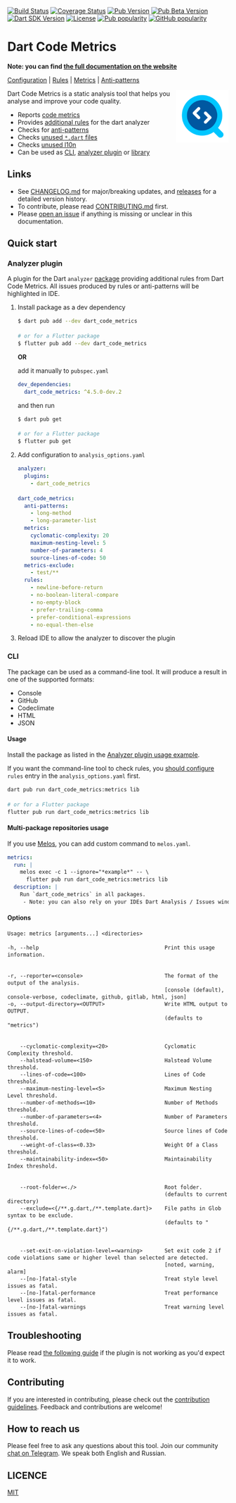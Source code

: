 [![Build Status](https://shields.io/github/workflow/status/dart-code-checker/dart-code-metrics/build?logo=github&logoColor=white)](https://github.com/dart-code-checker/dart-code-metrics/)
[![Coverage Status](https://img.shields.io/codecov/c/github/dart-code-checker/dart-code-metrics?logo=codecov&logoColor=white)](https://codecov.io/gh/dart-code-checker/dart-code-metrics/)
[![Pub Version](https://img.shields.io/pub/v/dart_code_metrics?logo=dart&logoColor=white)](https://pub.dev/packages/dart_code_metrics/)
[![Pub Beta Version](https://img.shields.io/pub/v/dart_code_metrics?include_prereleases&logo=dart&label=pub%20beta&logoColor=white)](https://pub.dev/packages/dart_code_metrics/versions#prerelease)
[![Dart SDK Version](https://badgen.net/pub/sdk-version/dart_code_metrics)](https://pub.dev/packages/dart_code_metrics/)
[![License](https://img.shields.io/github/license/dart-code-checker/dart-code-metrics)](https://github.com/dart-code-checker/dart-code-metrics/blob/master/LICENSE)
[![Pub popularity](https://badgen.net/pub/popularity/dart_code_metrics)](https://pub.dev/packages/dart_code_metrics/score)
[![GitHub popularity](https://img.shields.io/github/stars/dart-code-checker/dart-code-metrics?logo=github&logoColor=white)](https://github.com/dart-code-checker/dart-code-metrics/stargazers)

# Dart Code Metrics

**Note: you can find [the full documentation on the website](https://dartcodemetrics.dev/docs/getting-started/introduction)**

[Configuration](https://dartcodemetrics.dev/docs/getting-started/configuration) |
[Rules](https://dartcodemetrics.dev/docs/rules/overview) |
[Metrics](https://dartcodemetrics.dev/docs/metrics/overview) |
[Anti-patterns](https://dartcodemetrics.dev/docs/anti-patterns/overivew)

<img
  src="https://raw.githubusercontent.com/dart-code-checker/dart-code-metrics/master/doc/.assets/logo.svg"
  alt="Dart Code Metrics logo"
  height="120" width="120"
  align="right">

Dart Code Metrics is a static analysis tool that helps you analyse and improve your code quality.

- Reports [code metrics](https://dartcodemetrics.dev/docs/metrics/overview)
- Provides [additional rules](https://dartcodemetrics.dev/docs/rules/overview) for the dart analyzer
- Checks for [anti-patterns](https://dartcodemetrics.dev/docs/anti-patterns/overview)
- Checks [unused `*.dart` files](https://dartcodemetrics.dev/docs/cli/check-unused-files)
- Checks [unused l10n](https://dartcodemetrics.dev/docs/cli/check-unused-l10n)
- Can be used as [CLI](https://dartcodemetrics.dev/docs/cli/overview), [analyzer plugin](https://dartcodemetrics.dev/docs/analyzer-plugin) or [library](https://dartcodemetrics.dev/docs/getting-started/installation#library)

## Links

- See [CHANGELOG.md](./CHANGELOG.md) for major/breaking updates, and [releases](https://github.com/dart-code-checker/dart-code-metrics/releases) for a detailed version history.
- To contribute, please read [CONTRIBUTING.md](./CONTRIBUTING.md) first.
- Please [open an issue](https://github.com/dart-code-checker/dart-code-metrics/issues/new?assignees=dkrutskikh&labels=question&template=question.md&title=%5BQuestion%5D+) if anything is missing or unclear in this documentation.

## Quick start

### Analyzer plugin

A plugin for the Dart `analyzer` [package](https://pub.dev/packages/analyzer) providing additional rules from Dart Code Metrics. All issues produced by rules or anti-patterns will be highlighted in IDE.

1. Install package as a dev dependency

    ```sh
    $ dart pub add --dev dart_code_metrics
    
    # or for a Flutter package
    $ flutter pub add --dev dart_code_metrics
    ```

    **OR**

    add it manually to `pubspec.yaml`

    ```yaml
    dev_dependencies:
      dart_code_metrics: ^4.5.0-dev.2
    ```

    and then run

    ```sh
    $ dart pub get
    
    # or for a Flutter package
    $ flutter pub get
    ```

2. Add configuration to `analysis_options.yaml`

    ```yaml
    analyzer:
      plugins:
        - dart_code_metrics

    dart_code_metrics:
      anti-patterns:
        - long-method
        - long-parameter-list
      metrics:
        cyclomatic-complexity: 20
        maximum-nesting-level: 5
        number-of-parameters: 4
        source-lines-of-code: 50
      metrics-exclude:
        - test/**
      rules:
        - newline-before-return
        - no-boolean-literal-compare
        - no-empty-block
        - prefer-trailing-comma
        - prefer-conditional-expressions
        - no-equal-then-else
    ```

3. Reload IDE to allow the analyzer to discover the plugin

### CLI

The package can be used as a command-line tool.
It will produce a result in one of the supported formats:

- Console
- GitHub
- Codeclimate
- HTML
- JSON

#### Usage

Install the package as listed in the [Analyzer plugin usage example](#analyzer-plugin).

If you want the command-line tool to check rules, you [should configure](https://dartcodemetrics.dev/docs/getting-started/configuration#configuring-a-rules-entry) `rules` entry in the `analysis_options.yaml` first.

```sh
dart pub run dart_code_metrics:metrics lib

# or for a Flutter package
flutter pub run dart_code_metrics:metrics lib
```

#### Multi-package repositories usage

If you use [Melos](https://pub.dev/packages/melos), you can add custom command to `melos.yaml`.

```yaml
metrics:
  run: |
    melos exec -c 1 --ignore="*example*" -- \
      flutter pub run dart_code_metrics:metrics lib
  description: |
    Run `dart_code_metrics` in all packages.
     - Note: you can also rely on your IDEs Dart Analysis / Issues window.
```

#### Options

```text
Usage: metrics [arguments...] <directories>

-h, --help                                        Print this usage information.


-r, --reporter=<console>                          The format of the output of the analysis.
                                                  [console (default), console-verbose, codeclimate, github, gitlab, html, json]
-o, --output-directory=<OUTPUT>                   Write HTML output to OUTPUT.
                                                  (defaults to "metrics")


    --cyclomatic-complexity=<20>                  Cyclomatic Complexity threshold.
    --halstead-volume=<150>                       Halstead Volume threshold.
    --lines-of-code=<100>                         Lines of Code threshold.
    --maximum-nesting-level=<5>                   Maximum Nesting Level threshold.
    --number-of-methods=<10>                      Number of Methods threshold.
    --number-of-parameters=<4>                    Number of Parameters threshold.
    --source-lines-of-code=<50>                   Source lines of Code threshold.
    --weight-of-class=<0.33>                      Weight Of a Class threshold.
    --maintainability-index=<50>                  Maintainability Index threshold.


    --root-folder=<./>                            Root folder.
                                                  (defaults to current directory)
    --exclude=<{/**.g.dart,/**.template.dart}>    File paths in Glob syntax to be exclude.
                                                  (defaults to "{/**.g.dart,/**.template.dart}")


    --set-exit-on-violation-level=<warning>       Set exit code 2 if code violations same or higher level than selected are detected.
                                                  [noted, warning, alarm]
    --[no-]fatal-style                            Treat style level issues as fatal.
    --[no-]fatal-performance                      Treat performance level issues as fatal.
    --[no-]fatal-warnings                         Treat warning level issues as fatal.
```

## Troubleshooting

Please read [the following guide](./TROUBLESHOOTING.md) if the plugin is not working as you'd expect it to work.

## Contributing

If you are interested in contributing, please check out the [contribution guidelines](https://github.com/dart-code-checker/dart-code-metrics/blob/master/CONTRIBUTING.md). Feedback and contributions are welcome!

## How to reach us

Please feel free to ask any questions about this tool. Join our community [chat on Telegram](https://t.me/DartCodeMetrics). We speak both English and Russian.

## LICENCE

[MIT](./LICENSE)
